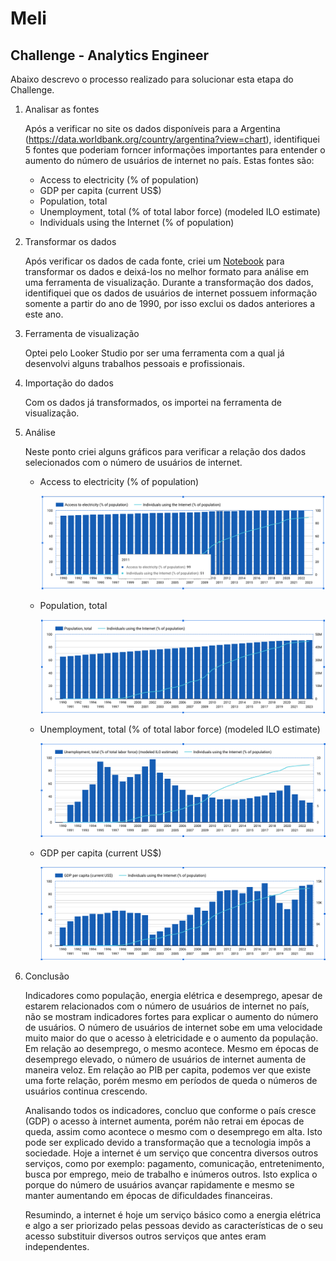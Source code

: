# Meli

## Challenge - Analytics Engineer

Abaixo descrevo o processo realizado para solucionar esta etapa do Challenge.

1. Analisar as fontes
   
   Após a verificar no site os dados disponíveis para a Argentina (https://data.worldbank.org/country/argentina?view=chart), identifiquei 5 fontes que poderiam forncer informações importantes para entender o aumento do número de usuários de internet no país. Estas fontes são:

   - Access to electricity (% of population)
   - GDP per capita (current US$)
   - Population, total
   - Unemployment, total (% of total labor force) (modeled ILO estimate)
   - Individuals using the Internet (% of population)

2. Transformar os dados

   Após verificar os dados de cada fonte, criei um [Notebook](transform_data.ipynb) para transformar os dados e deixá-los no melhor formato para análise em uma ferramenta de visualização. Durante a transformação dos dados, identifiquei que os dados de usuários de internet possuem informação somente a partir do ano de 1990, por isso exclui os dados anteriores a este ano.

3. Ferramenta de visualização

   Optei pelo Looker Studio por ser uma ferramenta com a qual já desenvolvi alguns trabalhos pessoais e profissionais.

4. Importação do dados

   Com os dados já transformados, os importei na ferramenta de visualização.

5. Análise

   Neste ponto criei alguns gráficos para verificar a relação dos dados selecionados com o número de usuários de internet.

      - Access to electricity (% of population)

        ![acesso_eletricidade.png](imgs/acesso_eletricidade.png)
   
      - Population, total

        ![populacao.png](imgs/populacao.png)
 
      - Unemployment, total (% of total labor force) (modeled ILO estimate)

        ![desemprego.png](imgs/desemprego.png)

      - GDP per capita (current US$)

        ![gdp_per_capita.png](imgs/gdp_per_capita.png)

6. Conclusão

    Indicadores como população, energia elétrica e desemprego, apesar de estarem relacionados com o número de usuários de internet no país, não se mostram indicadores fortes para explicar o aumento do número de usuários. O número de usuários de internet sobe em uma velocidade muito maior do que o acesso à eletricidade e o aumento da população. Em relação ao desemprego, o mesmo acontece. Mesmo em épocas de desemprego elevado, o número de usuários de internet aumenta de maneira veloz. Em relação ao PIB per capita, podemos ver que existe uma forte relação, porém mesmo em períodos de queda o números de usuários continua crescendo. 

   Analisando todos os indicadores, concluo que conforme o país cresce (GDP) o acesso à internet aumenta, porém não retrai em épocas de queda, assim como acontece o mesmo com o desemprego em alta. Isto pode ser explicado devido a transformação que a tecnologia impôs a sociedade. Hoje a internet é um serviço que concentra diversos outros serviços, como por exemplo: pagamento, comunicação, entretenimento, busca por emprego, meio de trabalho e inúmeros outros. Isto explica o porque do número de usuários avançar rapidamente e mesmo se manter aumentando em épocas de dificuldades financeiras. 

   Resumindo, a internet é hoje um serviço básico como a energia elétrica e algo a ser priorizado pelas pessoas devido as características de o seu acesso substituir diversos outros serviços que antes eram independentes.

    

    
    